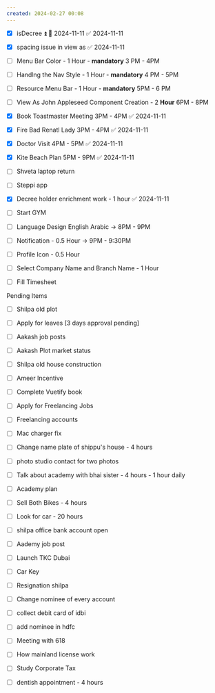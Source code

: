 ```yaml
---
created: 2024-02-27 00:08
---
```

- [x] isDecree ⏫ 📅 2024-11-11 ✅ 2024-11-11
- [x] spacing issue in view as ✅ 2024-11-11
- [ ] Menu Bar Color - 1 Hour - **mandatory** 3 PM - 4PM
- [ ] Handlng the Nav Style - 1 Hour - **mandatory** 4 PM - 5PM
- [ ] Resource Menu Bar - 1 Hour - **mandatory** 5PM - 6 PM
- [ ] View As John Appleseed Component Creation -  2 **Hour**  6PM - 8PM
- [x] Book Toastmaster Meeting 3PM - 4PM ✅ 2024-11-11
- [x] Fire Bad Renatl Lady 3PM - 4PM ✅ 2024-11-11
- [x] Doctor Visit 4PM - 5PM ✅ 2024-11-11
- [x] Kite Beach Plan 5PM - 9PM ✅ 2024-11-11
- [ ] Shveta laptop return
- [ ] Steppi app
- [x] Decree holder enrichment work - 1 hour ✅ 2024-11-11
- [ ] Start GYM
- [ ] Language Design English Arabic -> 8PM - 9PM
- [ ] Notification - 0.5 Hour -> 9PM - 9:30PM
- [ ] Profile Icon - 0.5 Hour
- [ ] Select Company Name and Branch Name -  1 Hour
- [ ] Fill Timesheet



Pending Items

- [ ] Shilpa old plot 
- [ ] Apply for leaves [3 days approval pending]
- [ ] Aakash job posts
- [ ] Aakash Plot market status
- [ ] Shilpa old house construction
- [ ] Ameer Incentive
- [ ] Complete Vuetify book
- [ ] Apply for Freelancing Jobs
- [ ] Freelancing accounts
- [ ] Mac charger fix
- [ ] Change name plate of shippu's house - 4 hours
- [ ] photo studio contact for two photos
- [ ] Talk about academy with bhai sister - 4 hours - 1 hour daily
- [ ] Academy plan 
- [ ] Sell Both Bikes - 4 hours
- [ ] Look for car - 20 hours
- [ ] shilpa office bank account open
- [ ] Aademy job post
- [ ] Launch TKC Dubai
- [ ] Car Key 
- [ ] Resignation shilpa
- [ ] Change nominee of every account
- [ ] collect debit card of idbi
- [ ] add nominee in hdfc 
- [ ] Meeting with 618
- [ ] How mainland license work
- [ ] Study Corporate Tax
- [ ] dentish appointment - 4 hours

